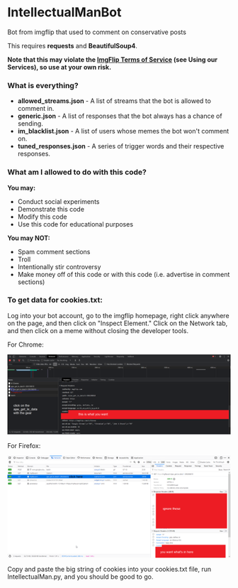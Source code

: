 # IntellectualManBot
Bot from imgflip that used to comment on conservative posts

This requires **requests** and **BeautifulSoup4**.

**Note that this may violate the [ImgFlip Terms of Service](http://imgflip.com/terms) (see Using our Services), so use at your own risk.**

### What is everything?

* **allowed_streams.json** - A list of streams that the bot is allowed to comment in.
* **generic.json** - A list of responses that the bot always has a chance of sending.
* **im_blacklist.json** - A list of users whose memes the bot won't comment on.
* **tuned_responses.json** - A series of trigger words and their respective responses.

### What am I allowed to do with this code?

**You may:**

* Conduct social experiments
* Demonstrate this code
* Modify this code
* Use this code for educational purposes

**You may NOT:**

* Spam comment sections
* Troll
* Intentionally stir controversy
* Make money off of this code or with this code (i.e. advertise in comment sections)

### To get data for cookies.txt:

Log into your bot account, go to the imgflip homepage, right click anywhere on the page, and then click on "Inspect Element." Click on the Network tab, and then click on a meme without closing the developer tools.

For Chrome:

![](doc_chrome.png)

For Firefox:

![](doc_firefox.png)

Copy and paste the big string of cookies into your cookies.txt file, run IntellectualMan.py, and you should be good to go. 
